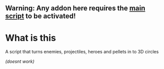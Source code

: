 Warning: Any addon here requires the [main script](https://github.com/Neondertalec/tsmod) to be activated!
--
#
# What is this
A script that turns enemies, projectiles, heroes and pellets in to 3D circles

*(doesnt work)*